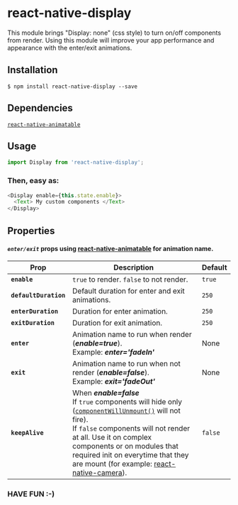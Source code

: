# react-native-display
This module brings "Display: none" (css style) to turn on/off components from render. Using this module will improve your app performance and appearance with the enter/exit animations.

## Installation

`$ npm install react-native-display --save`

## Dependencies
[`react-native-animatable`](https://github.com/oblador/react-native-animatable)

## Usage
```js
import Display from 'react-native-display';
```
### Then, easy as:
```js
<Display enable={this.state.enable}>
  <Text> My custom components </Text>
</Display>
```

## Properties
#### ***`enter/exit`***  props using [react-native-animatable](https://github.com/oblador/react-native-animatable) for animation name.
| Prop | Description | Default |
|---|---|---|
|**`enable`**|`true` to render. `false` to not render. |`true`|
|**`defaultDuration`**|Default duration for enter and exit animations. |`250`|
|**`enterDuration`**|Duration for enter animation. |`250`|
|**`exitDuration`**|Duration for exit animation. |`250`|
|**`enter`**|Animation name to run when render (***enable=true***).<br/>Example: ***enter='fadeIn'*** |None|
|**`exit`**|Animation name to run when not render (***enable=false***).<br/>Example: ***exit='fadeOut'*** |None|
|**`keepAlive`**|When ***enable=false*** <br /> If `true` components will hide only ([`componentWillUnmount()`](https://facebook.github.io/react/docs/react-component.html#componentwillunmount) will not fire). <br />If `false` components will not render at all. Use it on complex components or on modules that required init on everytime that they are mount (for example: [react-native-camera](https://github.com/lwansbrough/react-native-camera)).  |`false`|


### HAVE FUN :-)
